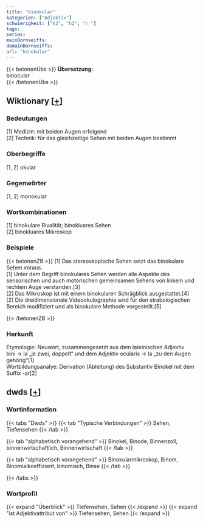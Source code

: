```yaml
---
title: "binokular"
kategorien: ["Adjektiv"]
schwierigkeit: ["k2", "h2", "r_"]
tags:
series:
mainDornseiffs:
domainDornseiffs:
url: "binokular"
---
```


{{< betonenÜbs >}}
**Übersetzung:**  
binocular  
{{< /betonenÜbs >}}

## Wiktionary [[+](https://de.wiktionary.org/wiki/binokular)]

### Bedeutungen
[1] Medizin: mit beiden Augen erfolgend  
[2] Technik: für das gleichzeitige Sehen mit beiden Augen bestimmt  

### Oberbegriffe
[1, 2] okular  

### Gegenwörter
[1, 2] monokular  

### Wortkombinationen
[1]  binokulare Rivalität; binokluares Sehen  
[2] binokluares Mikroskop  

### Beispiele
{{< betonenZB >}}
[1] Das stereoskopische Sehen setzt das binokulare Sehen voraus.  
[1] Unter dem Begriff binokulares Sehen werden alle Aspekte des sensorischen und auch motorischen gemeinsamen Sehens von linkem und rechtem Auge verstanden.[3]  
[2] Das Mikroskop ist mit einem binokularen Schrägblick ausgestattet.[4]  
[2] Die dreidimensionale Videookulographie wird für den strabologischen Bereich modifiziert und als binokulare Methode vorgestellt.[5]  

{{< /betonenZB >}}
### Herkunft
Etymologie: Neuwort, zusammengesetzt aus dem lateinischen Adjektiv bini → la „je zwei, doppelt“ und dem Adjektiv ocularis → la „zu den Augen gehörig“[1]  
Wortbildungsanalye: Derivation (Ableitung) des Substantiv Binokel mit dem Suffix -ar[2]  



## dwds [[+](https://www.dwds.de/wb/binokular)]

### Wortinformation
{{< tabs "Dwds" >}}
{{< tab "Typische Verbindungen" >}}
Sehen, Tiefensehen
{{< /tab >}}

{{< tab "alphabetisch vorangehend" >}}
Binokel, Binode, Binnenzoll, binnenwirtschaftlich, Binnenwirtschaft
{{< /tab >}}

{{< tab "alphabetisch vorangehend" >}}
Binokularmikroskop, Binom, Binomialkoeffizient, binomisch, Binse
{{< /tab >}}

{{< /tabs >}}

### Wortprofil
{{< expand "Überblick" >}} Tiefensehen, Sehen {{< /expand >}}
{{< expand "ist Adjektivattribut von" >}} Tiefensehen, Sehen {{< /expand >}}

